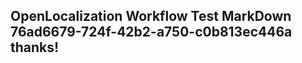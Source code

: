<properties
ms.topic="hero-topic"
ms.test1="hero-topic"
ms.test2="test"/>

## OpenLocalization Workflow Test MarkDown 76ad6679-724f-42b2-a750-c0b813ec446a thanks!
